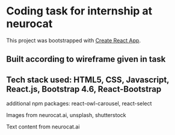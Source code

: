 # Coding task for internship at neurocat

This project was bootstrapped with [Create React App](https://github.com/facebook/create-react-app).

## Built according to wireframe given in task
## Tech stack used: HTML5, CSS, Javascript, React.js, Bootstrap 4.6, React-Bootstrap 

additional npm packages: react-owl-carousel, react-select

Images from neurocat.ai, unsplash, shutterstock

Text content from neurocat.ai


